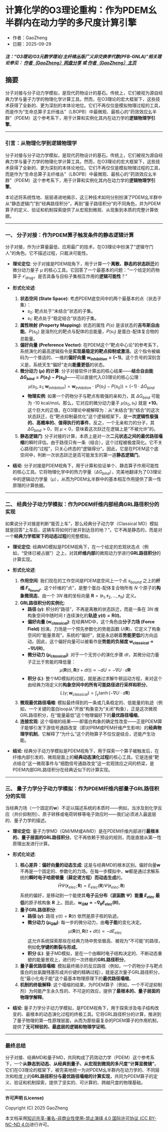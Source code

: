 # 计算化学的O3理论重构：作为PDEM幺半群内在动力学的多尺度计算引擎

- 作者：GaoZheng
- 日期：2025-09-29

#### ***注：“O3理论/O3元数学理论/主纤维丛版广义非交换李代数(PFB-GNLA)”相关理论参见： [作者（GaoZheng）网盘分享](https://drive.google.com/drive/folders/1lrgVtvhEq8cNal0Aa0AjeCNQaRA8WERu?usp=sharing) 或 [作者（GaoZheng）主页](https://mymetamathematics.blogspot.com)***

## 摘要
分子对接与分子动力学模拟，是现代药物设计的基石。传统上，它们被视为源自经典力学与量子力学的物理化学计算工具。然而，在O3理论的宏大框架下，这些技术获得了全新的、更为深刻的本体论地位。它们不再仅仅是模拟物理过程的工具，而是作为“生命总算子主纤维丛”（LBOPB）中最微观、最核心的“药效效应幺半群”（PDEM）这个参考系下，用于计算和实例化其内在动力学的**逻辑物理学引擎**。

---

### **引言：从物理化学到逻辑物理学**

分子对接与分子动力学模拟，是现代药物设计的基石。传统上，它们被视为源自经典力学与量子力学的物理化学计算工具。然而，在O3理论的宏大框架下，这些技术获得了全新的、更为深刻的本体论地位。它们不再仅仅是模拟物理过程的工具，而是作为“生命总算子主纤维丛”（LBOPB）中最微观、最核心的“药效效应幺半群”（PDEM）这个参考系下，用于计算和实例化其内在动力学的**逻辑物理学引擎**。

本论述将系统性地、层层递进地揭示，这三种技术如何分别扮演了PDEM幺半群中从“静态逻辑门”到“经典路径积分”，再到“量子路径积分”的不同角色，并为PDEM算子的定义、验证和机制探索提供了从宏观到微观、从现象到本质的完整计算依据。

---

### **一、 分子对接：作为PDEM算子触发条件的静态逻辑计算**

分子对接，作为计算量最低、应用最广的技术，在O3理论中扮演了“逻辑守门人”的角色。它不描述过程，只裁决可能性。

* **理论定位**: 分子对接是PDEM视角下，用于计算一个**离散、静态的状态跃迁**的微分动力量子 $\mu$ 的核心工具。它回答了一个最基本的问题：“一个给定的药物算子 $\mathcal{O}_{drug}$，是否具备与目标子集相互作用的**逻辑可能性**？”

* **形式化论述**:
    1.  **状态空间 (State Space)**: 考虑PDEM底空间中的两个最基本的点（状态子集）：
        * $s_0$: 靶点处于“未结合”状态的子集。
        * $s_1$: 靶点处于“稳定结合”状态的子集。
    2.  **属性映射 (Property Mapping)**: 状态的属性 $P(s)$ 是该状态的**吉布斯自由能**。$P(s_0)$ 是溶剂化的靶点与配体的总能量，$P(s_1)$ 是蛋白-配体复合物的总能量。
    3.  **偏好向量 (Preference Vector)**: 在PDEM这个“靶点中心论”的参考系下，系统演化的最高逻辑指令是**实现最稳定的靶点抑制或激活**。这个指令被编码为一个普适的、一维的**偏好向量 $\mathbf{w}_{inhibition} = (-1)$**。这个负号的深刻含义是，系统天生“偏好”走向**能量更低**的状态。
    4.  **微分动力 ($\mu$) 的计算**: 分子对接软件计算出的核心结果——**结合自由能 $\Delta G_{bind} = P(s_1) - P(s_0)$**——可以直接代入O3理论的核心公理：
        $$
        \mu(s_0, s_1; \mathbf{w}_{inhibition}) = \mathbf{w}_{inhibition} \cdot (P(s_1) - P(s_0)) = (-1) \cdot \Delta G_{bind}
        $$
        * **物理实例**: 如果一个药物分子与靶点有极强的亲和力，其 $\Delta G_{bind}$ 可能为 -10 kcal/mol。那么，它对应的微分动力量子 $\mu(s_0, s_1)$ 就是 **+10**。这个巨大的正值，在O3理论中被解释为：从“未结合”到“结合”的这次状态跃迁，在“靶点抑制最优化”这个逻辑框架下，是**一次逻辑性极强的、高概率的、值得执行的事件**。反之，一个无亲和力的分子，其 $\Delta G_{bind} > 0$，则 $\mu < 0$，意味着这次跃迁在逻辑上是“不被允许”的。
    5.  **静态逻辑门**: 分子对接的计算，本质上是对一次**二元状态之间的最优路径塌缩**的瞬时评估。由于路径只有一条（结合），这个过程被极度简化。它不关心路径的“过程”，只关心终态的“逻辑得分”。因此，它是在PDEM这个底空间中，判断一次状态跃迁是否可能发生的第一道**静态逻辑门**。

* **结论**: 分子对接是PDEM视角下，用于计算和验证单个、静态算子作用可能性的核心工具。它将物理化学中的热力学量（$\Delta G_{bind}$），完美地翻译为了O3理论中的逻辑动力学量（$\mu$），从而为PDEM幺半群中的基本相互作用提供了第一性原理的计算依据。

---

### **二、 经典分子动力学模拟：作为PDEM纤维内部经典GRL路径积分的实现**

如果说分子对接是判断“能否上车”，那么经典分子动力学（Classical MD）模拟就是回答“上车后，这辆车将如何行驶并到达目的地？”。它不再是静态的，而是对一个**经典力学框架下的动态过程**的完整模拟。

* **理论定位**: 经典MD模拟是PDEM视角下，在一个给定的宏观状态点（例如，“受体已被占据”）之上，对其**纤维内部**的微观动力学进行**GRL路径积分**的计算实现。

* **形式化论述**:
    1.  **作用空间**: 我们现在的工作空间是PDEM底空间上一个点 $s_{bound}$ 之上的**纤维 $F_{s_{bound}}$**。这个纤维的“点”，是整个蛋白-配体复合物所有 $N$ 个原子的**构象微观态**，由一个 $3N$ 维的坐标向量 $\mathbf{R} = (\mathbf{r}_1, \mathbf{r}_2, \dots, \mathbf{r}_N)$ 定义。
    2.  **GRL路径积分的实例化**:
        * **路径 ($\gamma$)**: 积分的“路径”，不再是离散的状态跃迁，而是一条在 $3N$ 维构象空间中随时间 $t$ 连续演化的**轨迹 $\gamma(t) = \mathbf{R}(t)$**。
        * **偏好向量 ($\mathbf{w}_{classical}$)**: 在经典MD中，这个角色由**分子力场 (Force Field)** 扮演。力场是一个预先参数化的势能函数 $U(\mathbf{R})$，它定义了构象空间的“能量景观”。系统的“偏好”，就是永远朝着**势能更低**的方向运动。因此，这个偏好向量可以被看作是**势能的负梯度 $\mathbf{w}_{classical} \propto -\nabla U(\mathbf{R})$**。
        * **微分动力 ($\mu_{classical}$)**: 对于一个无穷小的演化步骤 $dt$，其微分动力量子正比于势能的降低量：
            $$
            \mu(\mathbf{R}(t), \mathbf{R}(t+dt)) \propto -dU = -\nabla U \cdot d\mathbf{R}
            $$
        * **积分 ($L$)**: 整个MD模拟的过程，就是通过求解牛顿运动方程，来对这个由经典力场定义的**构象空间中的所有可能路径进行采样和积分**。
            $$
            L(\gamma; \mathbf{w}_{classical}) = \int_{\gamma} \tanh(-\nabla U \cdot d\mathbf{R})
            $$
    3.  **微观最优路径塌缩**: 模拟最终得到的一条或几条稳定的、低能量的轨迹（例如，一个关键的蛋白loop从“开放”构象变为“关闭”构象），正是这次微观GRL路径积分，在“能量最低”这个物理偏好下的**最优路径塌缩**。
    4.  **连接宏观**: 这个塌缩的结果——即蛋白构象的确定性改变——正是PDEM算子能够引发下游信号通路改变（即对PRM或PEM纤维产生影响）的**经典物理学机制**。它解释了“为什么”这个药物算子不仅仅是结合，还能产生功能。

* **结论**: 经典分子动力学模拟是PDEM视角下，用于探索一个算子被触发后，在纤维内部引发的、微观层面上的**经典动态演化过程**的核心工具。它是连接“靶点结合”这一微观事件与“细胞信号通路改变”这一宏观效应之间的桥梁，是PDEM内部GRL路径积分在经典近似下的计算实现。

---

### **三、 量子力学分子动力学模拟：作为PDEM纤维内部量子GRL路径积分的实现**

当经典力场（一个固定的**w**）不足以描述系统的本质时——例如，当涉及到化学反应（共价抑制剂）、质子转移或电荷转移等电子效应时——我们必须进入最底层的、量子力学的描述。

* **理论定位**: 量子力学MD（QM/MM或AIMD）是在PDEM纤维内部进行**最根本的、量子层面的GRL路径积分**。它不再依赖于预设的规则，而是直接从第一性原理出发进行计算。

* **形式化论述**:
    1.  **核心差异：偏好向量的动态生成**: 这是与经典MD的根本区别。偏好向量**w**不再是一个固定的、参数化的力场。在每一步模拟中，**w**都是通过求解系统的**瞬时电子哈密顿量（薛定谔方程）**而**动态生成**的。
        $$
        \hat{H}\Psi(\mathbf{r}_{elec}; \mathbf{R}) = E_{elec}(\mathbf{R})\Psi(\mathbf{r}_{elec}; \mathbf{R})
        $$
        系统的偏好，是移动到一个能使其**电子云分布（波函数 $\Psi$）能量 $E_{elec}$ 最低**的原子核构象 $\mathbf{R}$ 上。因此，**$\mathbf{w}_{QM} \propto -\nabla_{\mathbf{R}} E_{elec}(\mathbf{R})$**。
    2.  **量子GRL路径积分**:
        * **路径 ($\gamma$)**: 路径 $\gamma(t) = \mathbf{R}(t)$ 依然是原子核的轨迹。
        * **微分动力 ($\mu_{QM}$)**: 每一步的微分动力，由**电子能**的变化决定。
            $$
            \mu(\mathbf{R}(t), \mathbf{R}(t+dt)) \propto -dE_{elec}
            $$
            这允许系统探索那些在经典力场中势垒极高、被视为“不可能”的路径，例如**化学键的断裂与形成**。
        * **积分 ($L$)**: 量子MD模拟，是在一个由瞬时电子结构决定的、不断动态重塑的能量景观上，进行的一次终极的**GRL路径积分**。
    3.  **量子最优路径塌缩**: 模拟最终揭示的反应路径（例如，一个药物分子与靶点蛋白的丝氨酸残基形成共价键的精确过程），就是这次量子GRL路径积分，在“最小化电子能”这个最基本物理原理下的**最优路径塌缩**。
    4.  **机制的终极解释**: 这个塌缩的结果，为PDEM算子（例如，一个不可逆抑制剂）为何能产生永久性的、不可逆的效应，提供了**最根本的、量子层面的物理学解释**。

* **结论**: 量子力学分子动力学模拟，是PDEM视角下，用于探索涉及电子结构改变的、最根本的动态演化过程的终极工具。它将GRL路径积分的计算，推进到了量子物理的第一性原理层面，从而为那些最复杂的PDEM算子的作用机制，提供了**无可辩驳的、最底层的逻辑和物理学证明**。

---

### **最终总结**

分子对接、经典MD和量子MD，共同构成了药效动力学（PDEM）这个参考系下，一个**从静态到动态、从经典到量子、从宏观到微观的多尺度“计算显微镜”**。它们在O3理论的框架下，被完美地统一为对PDEM幺半群内在动力学的、不同层次和粒度上的**GRL路径积分与最优路径塌缩的计算实现**，共同为PDEM算子的定义、验证和机制探索，提供了坚实的、可计算的、跨越尺度的物理基础。

---

**许可声明 (License)**

Copyright (C) 2025 GaoZheng

本文档采用[知识共享-署名-非商业性使用-禁止演绎 4.0 国际许可协议 (CC BY-NC-ND 4.0)](https://creativecommons.org/licenses/by-nc-nd/4.0/deed.zh-Hans)进行许可。
